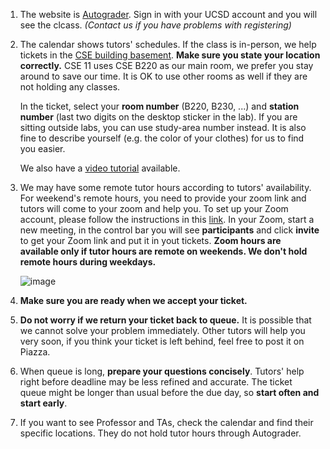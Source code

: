 1. The website is [Autograder](https://autograder.ucsd.edu). Sign in with your UCSD account and you will see the clcass. *(Contact us if you have problems with registering)*

2. The calendar shows tutors' schedules. If the class is in-person, we help tickets in the [CSE building basement](https://cse.ucsd.edu/about/floormaps). **Make sure you state your location correctly.** 
   CSE 11 uses CSE B220 as our main room, we prefer you stay around to save our time. It is OK to use other rooms as well if they are not holding any classes.

   In the ticket, select your **room number** (B220, B230, ...) and **station number** (last two digits on the desktop sticker in the lab). 
   If you are sitting outside labs, you can use study-area number instead. It is also fine to describe yourself (e.g. the color of your clothes) for us to find you easier. 
   
   We also have a [video tutorial](https://www.youtube.com/watch?v=dtOihO-XRRA) available.

3. We may have some remote tutor hours according to tutors' availability. For weekend's remote hours, you need to provide your zoom link and tutors will come to your zoom and help you. 
   To set up your Zoom account, please follow the instructions in this [link](https://blink.ucsd.edu/technology/file-sharing/zoom/index.html). 
   In your Zoom, start a new meeting, in the control bar you will see **participants** and click **invite** to get your Zoom link and put it in yout tickets. 
   **Zoom hours are available only if tutor hours are remote on weekends. We don't hold remote hours during weekdays.**

   ![image](https://user-images.githubusercontent.com/12138874/224308935-3a4a0b80-28cc-444d-8c05-1d4479e18adb.png)
    
4. **Make sure you are ready when we accept your ticket.**

5. **Do not worry if we return your ticket back to queue.** It is possible that we cannot solve your problem immediately. 
   Other tutors will help you very soon, if you think your ticket is left behind, feel free to post it on Piazza.

6. When queue is long, **prepare your questions concisely**. Tutors' help right before deadline may be less refined and accurate. The ticket queue might be longer than usual before the due day, so **start often and start early**.

7. If you want to see Professor and TAs, check the calendar and find their specific locations. They do not hold tutor hours through Autograder.


